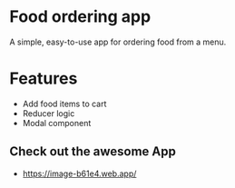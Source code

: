 # Food ordering app
A simple, easy-to-use app for ordering food from a menu.

# Features
- Add food items to cart
- Reducer logic
- Modal component

## Check out the awesome App
- https://image-b61e4.web.app/
